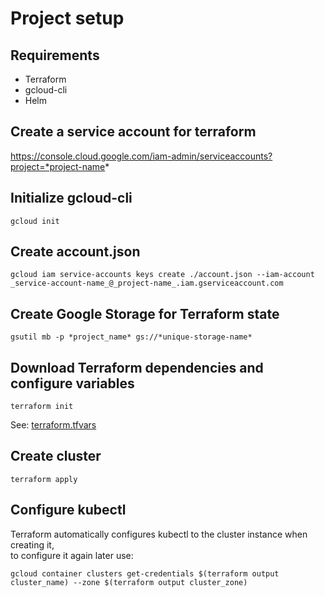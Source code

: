 # Project setup

## Requirements

- Terraform
- gcloud-cli
- Helm

## Create a service account for terraform

https://console.cloud.google.com/iam-admin/serviceaccounts?project=*project-name*

## Initialize gcloud-cli

```
gcloud init
```

## Create account.json

```
gcloud iam service-accounts keys create ./account.json --iam-account _service-account-name_@_project-name_.iam.gserviceaccount.com
```

## Create Google Storage for Terraform state

```
gsutil mb -p *project_name* gs://*unique-storage-name*
```

## Download Terraform dependencies and configure variables

```
terraform init
```

See: [terraform.tfvars](./terraform.tfvars)

## Create cluster

```
terraform apply
```

## Configure kubectl

Terraform automatically configures kubectl to the cluster instance when creating it,  
to configure it again later use:

```
gcloud container clusters get-credentials $(terraform output cluster_name) --zone $(terraform output cluster_zone)
```
